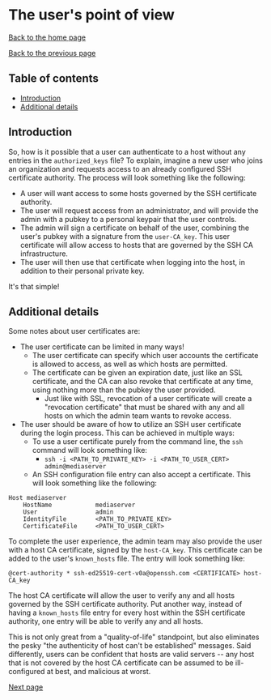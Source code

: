The user's point of view
========================

[Back to the home page](README.md)

[Back to the previous page](getting-started-with-ssh-ca.md)

Table of contents
-----------------

- [Introduction](#introduction)
- [Additional details](#additional-details)

Introduction
------------

So, how is it possible that a user can authenticate to a host without any entries in the `authorized_keys` file? To explain, imagine a new user who joins an organization and requests access to an already configured SSH certificate authority. The process will look something like the following:
- A user will want access to some hosts governed by the SSH certificate authority.
- The user will request access from an administrator, and will provide the admin with a pubkey to a personal keypair that the user controls.
- The admin will sign a certificate on behalf of the user, combining the user's pubkey with a signature from the `user-CA_key`. This user certificate will allow access to hosts that are governed by the SSH CA infrastructure.
- The user will then use that certificate when logging into the host, in addition to their personal private key.

It's that simple!

Additional details
------------------

Some notes about user certificates are:
- The user certificate can be limited in many ways!
    - The user certificate can specify which user accounts the certificate is allowed to access, as well as which hosts are permitted.
    - The certificate can be given an expiration date, just like an SSL certificate, and the CA can also revoke that certificate at any time, using nothing more than the pubkey the user provided.
        - Just like with SSL, revocation of a user certificate will create a "revocation certificate" that must be shared with any and all hosts on which the admin team wants to revoke access.
- The user should be aware of how to utilize an SSH user certificate during the login process. This can be achieved in multiple ways:
    - To use a user certificate purely from the command line, the `ssh` command will look something like:
        - `ssh -i <PATH_TO_PRIVATE_KEY> -i <PATH_TO_USER_CERT> admin@mediaserver`
    - An SSH configuration file entry can also accept a certificate. This will look something like the following:

```
Host mediaserver
    HostName            mediaserver
    User                admin
    IdentityFile        <PATH_TO_PRIVATE_KEY>
    CertificateFile     <PATH_TO_USER_CERT>
```

To complete the user experience, the admin team may also provide the user with a host CA certificate, signed by the `host-CA_key`. This certificate can be added to the user's `known_hosts` file. The entry will look something like:

```
@cert-authority * ssh-ed25519-cert-v0a@openssh.com <CERTIFICATE> host-CA_key
```

The host CA certificate will allow the user to verify any and all hosts governed by the SSH certificate authority. Put another way, instead of having a `known_hosts` file entry for every host within the SSH certificate authority, one entry will be able to verify any and all hosts.

This is not only great from a "quality-of-life" standpoint, but also eliminates the pesky "the authenticity of host can't be established" messages. Said differently, users can be confident that hosts are valid servers -- any host that is not covered by the host CA certificate can be assumed to be ill-configured at best, and malicious at worst.

[Next page](ssh-ca_admin-point-of-view.md)
